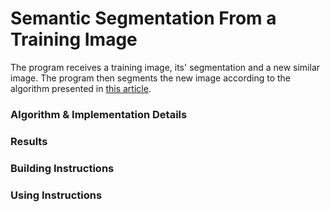 # Semantic Segmentation From a Training Image
The program receives a training image, its' segmentation and a new similar image.
The program then segments the new image according to the algorithm presented in 
[this article](http://www.math.tau.ac.il/~dcor/online_papers/papers/Yaar05.pdf "Semantic Segmentation, Yaar Et al.").

### Algorithm & Implementation Details

### Results

### Building Instructions

### Using Instructions
